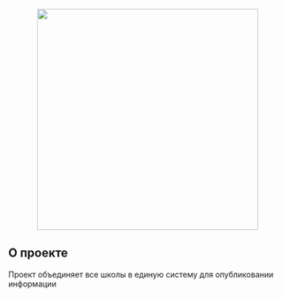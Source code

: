 <p align="center"><img src="https://res.cloudinary.com/dtfbvvkyp/image/upload/v1566331377/laravel-logolockup-cmyk-red.svg" width="400"></p>



## О проекте

Проект объединяет все школы в единую систему для опубликовании информации